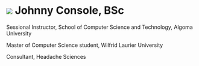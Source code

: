 #  ![](https://avatars.githubusercontent.com/u/23172382?s=40&v=4) Johnny Console, BSc
Sessional Instructor, School of Computer Science and Technology, Algoma University

Master of Computer Science student, Wilfrid Laurier University

Consultant, Headache Sciences
